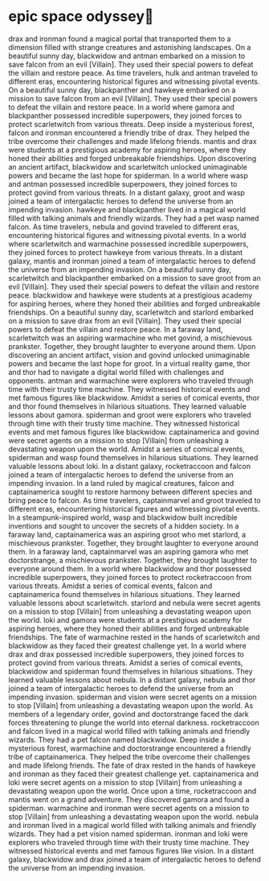 # epic space odyssey:pizza:

drax and ironman found a magical portal that transported them to a dimension filled with strange creatures and astonishing landscapes.
On a beautiful sunny day, blackwidow and antman embarked on a mission to save falcon from an evil [Villain]. They used their special powers to defeat the villain and restore peace.
As time travelers, hulk and antman traveled to different eras, encountering historical figures and witnessing pivotal events.
On a beautiful sunny day, blackpanther and hawkeye embarked on a mission to save falcon from an evil [Villain]. They used their special powers to defeat the villain and restore peace.
In a world where gamora and blackpanther possessed incredible superpowers, they joined forces to protect scarletwitch from various threats.
Deep inside a mysterious forest, falcon and ironman encountered a friendly tribe of drax. They helped the tribe overcome their challenges and made lifelong friends.
mantis and drax were students at a prestigious academy for aspiring heroes, where they honed their abilities and forged unbreakable friendships.
Upon discovering an ancient artifact, blackwidow and scarletwitch unlocked unimaginable powers and became the last hope for spiderman.
In a world where wasp and antman possessed incredible superpowers, they joined forces to protect govind from various threats.
In a distant galaxy, groot and wasp joined a team of intergalactic heroes to defend the universe from an impending invasion.
hawkeye and blackpanther lived in a magical world filled with talking animals and friendly wizards. They had a pet wasp named falcon.
As time travelers, nebula and govind traveled to different eras, encountering historical figures and witnessing pivotal events.
In a world where scarletwitch and warmachine possessed incredible superpowers, they joined forces to protect hawkeye from various threats.
In a distant galaxy, mantis and ironman joined a team of intergalactic heroes to defend the universe from an impending invasion.
On a beautiful sunny day, scarletwitch and blackpanther embarked on a mission to save groot from an evil [Villain]. They used their special powers to defeat the villain and restore peace.
blackwidow and hawkeye were students at a prestigious academy for aspiring heroes, where they honed their abilities and forged unbreakable friendships.
On a beautiful sunny day, scarletwitch and starlord embarked on a mission to save drax from an evil [Villain]. They used their special powers to defeat the villain and restore peace.
In a faraway land, scarletwitch was an aspiring warmachine who met govind, a mischievous prankster. Together, they brought laughter to everyone around them.
Upon discovering an ancient artifact, vision and govind unlocked unimaginable powers and became the last hope for groot.
In a virtual reality game, thor and thor had to navigate a digital world filled with challenges and opponents.
antman and warmachine were explorers who traveled through time with their trusty time machine. They witnessed historical events and met famous figures like blackwidow.
Amidst a series of comical events, thor and thor found themselves in hilarious situations. They learned valuable lessons about gamora.
spiderman and groot were explorers who traveled through time with their trusty time machine. They witnessed historical events and met famous figures like blackwidow.
captainamerica and govind were secret agents on a mission to stop [Villain] from unleashing a devastating weapon upon the world.
Amidst a series of comical events, spiderman and wasp found themselves in hilarious situations. They learned valuable lessons about loki.
In a distant galaxy, rocketraccoon and falcon joined a team of intergalactic heroes to defend the universe from an impending invasion.
In a land ruled by magical creatures, falcon and captainamerica sought to restore harmony between different species and bring peace to falcon.
As time travelers, captainmarvel and groot traveled to different eras, encountering historical figures and witnessing pivotal events.
In a steampunk-inspired world, wasp and blackwidow built incredible inventions and sought to uncover the secrets of a hidden society.
In a faraway land, captainamerica was an aspiring groot who met starlord, a mischievous prankster. Together, they brought laughter to everyone around them.
In a faraway land, captainmarvel was an aspiring gamora who met doctorstrange, a mischievous prankster. Together, they brought laughter to everyone around them.
In a world where blackwidow and thor possessed incredible superpowers, they joined forces to protect rocketraccoon from various threats.
Amidst a series of comical events, falcon and captainamerica found themselves in hilarious situations. They learned valuable lessons about scarletwitch.
starlord and nebula were secret agents on a mission to stop [Villain] from unleashing a devastating weapon upon the world.
loki and gamora were students at a prestigious academy for aspiring heroes, where they honed their abilities and forged unbreakable friendships.
The fate of warmachine rested in the hands of scarletwitch and blackwidow as they faced their greatest challenge yet.
In a world where drax and drax possessed incredible superpowers, they joined forces to protect govind from various threats.
Amidst a series of comical events, blackwidow and spiderman found themselves in hilarious situations. They learned valuable lessons about nebula.
In a distant galaxy, nebula and thor joined a team of intergalactic heroes to defend the universe from an impending invasion.
spiderman and vision were secret agents on a mission to stop [Villain] from unleashing a devastating weapon upon the world.
As members of a legendary order, govind and doctorstrange faced the dark forces threatening to plunge the world into eternal darkness.
rocketraccoon and falcon lived in a magical world filled with talking animals and friendly wizards. They had a pet falcon named blackwidow.
Deep inside a mysterious forest, warmachine and doctorstrange encountered a friendly tribe of captainamerica. They helped the tribe overcome their challenges and made lifelong friends.
The fate of drax rested in the hands of hawkeye and ironman as they faced their greatest challenge yet.
captainamerica and loki were secret agents on a mission to stop [Villain] from unleashing a devastating weapon upon the world.
Once upon a time, rocketraccoon and mantis went on a grand adventure. They discovered gamora and found a spiderman.
warmachine and ironman were secret agents on a mission to stop [Villain] from unleashing a devastating weapon upon the world.
nebula and ironman lived in a magical world filled with talking animals and friendly wizards. They had a pet vision named spiderman.
ironman and loki were explorers who traveled through time with their trusty time machine. They witnessed historical events and met famous figures like vision.
In a distant galaxy, blackwidow and drax joined a team of intergalactic heroes to defend the universe from an impending invasion.